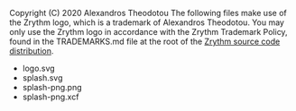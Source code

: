 Copyright (C) 2020 Alexandros Theodotou
The following files make use of the Zrythm logo,
which is a trademark of Alexandros Theodotou.
You may only use the Zrythm logo in
accordance with the Zrythm Trademark Policy, found in
the TRADEMARKS.md file at the root of the
[Zrythm source code distribution](https://www.zrythm.org/en/download.html).
- logo.svg
- splash.svg
- splash-png.png
- splash-png.xcf
